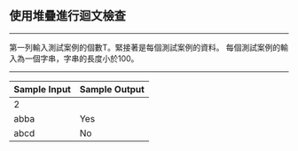 ## 使用堆疊進行迴文檢查

----

第一列輸入測試案例的個數T。緊接著是每個測試案例的資料。
每個測試案例的輸入為一個字串，字串的長度小於100。

----

|Sample Input   |Sample Output |
| --- | --- |
|2| |
|abba|Yes|
|abcd|No|
